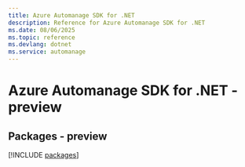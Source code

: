 ```yaml
---
title: Azure Automanage SDK for .NET
description: Reference for Azure Automanage SDK for .NET
ms.date: 08/06/2025
ms.topic: reference
ms.devlang: dotnet
ms.service: automanage
---
```

# Azure Automanage SDK for .NET - preview
## Packages - preview
[!INCLUDE [packages](automanage-index.md)]